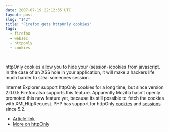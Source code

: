 ```yaml
---
date: 2007-07-19 22:12:35 UTC
layout: post
slug: "142"
title: "Firefox gets httpOnly cookies"
tags:
  - firefox
  - websec
  - httponly
  - cookies

---
```

<p>httpOnly cookies allow you to hide your (session-)cookies from javascript. In the case of an XSS hole in your application, it will make a hackers life much harder to steal someones session.</p>


<p>Internet Explorer support httpOnly cookies for a long time, but since version 2.0.0.5 Firefox also supports this feature. Apparently Mozilla hasn't openly promoted this new feature yet, because its still possible to fetch the cookies with XMLHttpRequest. PHP has support for httpOnly <a href="http://ca3.php.net/set_cookie">cookies</a> and <a href="http://ca3.php.net/manual/en/function.session-set-cookie-params.php">sessions</a> since 5.2.</p>

<ul>
  <li>
    <a href="http://kuza55.blogspot.com/2007/07/firefox-gets-httponly.html">Article link</a>
  </li>
  <li>
    <a href="http://evertpot.com/97">More on httpOnly</a>
  </li>
</ul>
